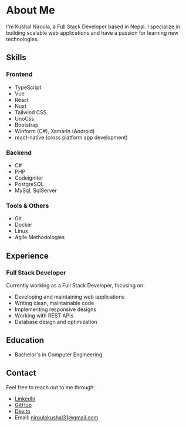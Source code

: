 # About Me

I'm Kushal Niroula, a Full Stack Developer based in Nepal. I specialize in building scalable web applications and have a passion for learning new technologies.

## Skills

### Frontend
- TypeScript
- Vue
- React
- Nuxt
- Tailwind CSS
- UnoCss
- Bootstrap
- Winform (C#), Xamarin (Android)
- react-native (cross platform app development)

### Backend
- C#
- PHP
- Codeigniter
- PostgreSQL
- MySql, SqlServer

### Tools & Others
- Git
- Docker
- Linux
- Agile Methodologies

## Experience

### Full Stack Developer
Currently working as a Full Stack Developer, focusing on:
- Developing and maintaining web applications
- Writing clean, maintainable code
- Implementing responsive designs
- Working with REST APIs
- Database design and optimization

## Education

- Bachelor's in Computer Engineering

## Contact

Feel free to reach out to me through:
- [LinkedIn](https://www.linkedin.com/in/kushal-niroula/)
- [GitHub](https://github.com/niroula-kushal)
- [Dev.to](https://dev.to/kushal-niroula)
- Email: niroulakushal31@gmail.com